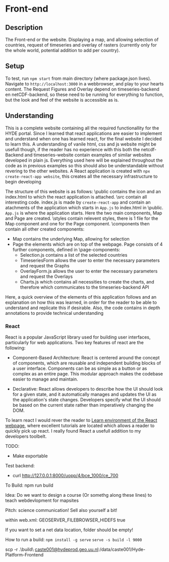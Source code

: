 # Front-end
## Description
The Front-end or the website. Displaying a map, and allowing selection of countries, request of timeseries and overlay of rasters (currently only for the whole world, potential addition to add per country).   

## Setup 
To test, run `npm start` from main directory (where package.json lives).
Navigate to `http://localhost:3000` in a webbrowser, and play to your hearts content. 
The Request Figures and Overlay depend on timeseries-backend en netCDF-backend, so these need to be running for everything to function, but the look and feel of the website is accessible as is.

## Understanding
This is a complete website containing all the required functionallity for the HYDE portal. Since I learned that react applications are easier to implement and understand when one has learned react, for the final website I decided to learn this. A understanding of vanile html, css and js website might be usefull though, if the reader has no experience with this both the netcdf-Backend and timeseries-website contain examples of similar websites developed in plain js. Everything used here will be explained throughout the code as in previous examples so this should also be understandable without revering to the other websites.
A React application is created with `npx create-react-app website`, this creates all the necessary infrastructure to begin developing

The structure of this website is as follows: 
\public contains the icon and an index.html to which the react application is attached. 
\src contain all interesting code. index.js is made by `create-react-app` and contain an atachments of the application which starts in `App.js` to index.html in \public.
`App.js` is where the application starts. Here the two main components, Map and Page are created. 
\styles contain relevent styles, there is 1 file for the Map component and one for the Page component.
\components then contain all other created components:
- Map contains the underlying Map, allowing for selection
- Page the elements which are on top of the webpage. Page consists of 4 further components, defined in \page-components:
    - Selection.js contains a list of the selected countries
    - TimeseriesForm allows the user to enter the necessary parameters and request the Graphs
    - OverlayForm.js allows the user to enter the necessary parameters and request the Overlays
    - Charts.js which contains all necessities to create the charts, and therefore which communicates to the timeseries-backend API

Here, a quick overview of the elements of this application follows and an explanation on how this was learned, in order for the reader to be able to understand and replicate this if desirable. Also, the code contains in depth annotations to provide technical understanding
### React
React is a popular JavaScript library used for building user interfaces, particularly for web applications. Two key features of react are the following: 
- Component-Based Architecture:
React is centered around the concept of components, which are reusable and independent building blocks of a user interface. Components can be as simple as a button or as complex as an entire page. This modular approach makes the codebase easier to manage and maintain.

- Declarative:
React allows developers to describe how the UI should look for a given state, and it automatically manages and updates the UI as the application's state changes. Developers specify what the UI should be based on the current state rather than imperatively changing the DOM.

To learn react I would rever the reader to [Learn environment of the React webpage](https://react.dev/learn), where excellent tutorials are located which allows a reader to quickly pick up react. I really found React a usefull addition to my developers toolbelt.

TODO: 
- Make exportable

Test backend:
- curl http://127.0.0.1:8000/uopp/4/bce_1000/ce_700

To Build:
npm run build

Idea: Do we want to design a course (Or somethg along these lines) to teach webdevlopment for mapsites

Pitch: 
science communication!
Sell also yourself a bit!

within web.xml:
<context-param>
  <param-name>GEOSERVER_FILEBROWSER_HIDEFS</param-name>
  <param-value>true</param-value>
</context-param>

If you want to set a net data location, folder should be empty!

How to run a build:
`npm install -g serve`
`serve -s build -l 9000`

scp -r .\build\ caste001@hydeprod.geo.uu.nl:/data/caste001/Hyde-Platform-Frontend